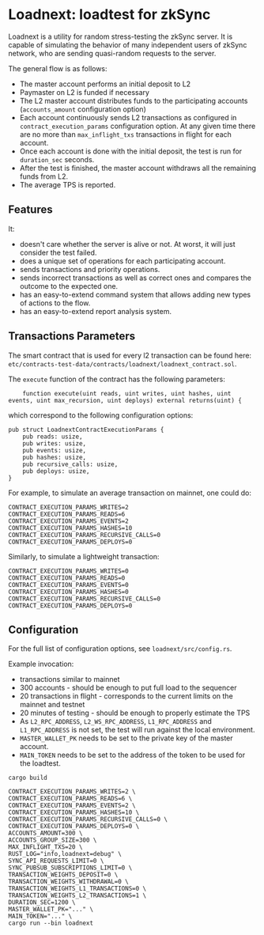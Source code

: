 # Loadnext: loadtest for zkSync

Loadnext is a utility for random stress-testing the zkSync server. It is capable of simulating the behavior of many
independent users of zkSync network, who are sending quasi-random requests to the server.

The general flow is as follows:

- The master account performs an initial deposit to L2
- Paymaster on L2 is funded if necessary
- The L2 master account distributes funds to the participating accounts (`accounts_amount` configuration option)
- Each account continuously sends L2 transactions as configured in `contract_execution_params` configuration option. At
  any given time there are no more than `max_inflight_txs` transactions in flight for each account.
- Once each account is done with the initial deposit, the test is run for `duration_sec` seconds.
- After the test is finished, the master account withdraws all the remaining funds from L2.
- The average TPS is reported.

## Features

It:

- doesn't care whether the server is alive or not. At worst, it will just consider the test failed.
- does a unique set of operations for each participating account.
- sends transactions and priority operations.
- sends incorrect transactions as well as correct ones and compares the outcome to the expected one.
- has an easy-to-extend command system that allows adding new types of actions to the flow.
- has an easy-to-extend report analysis system.

## Transactions Parameters

The smart contract that is used for every l2 transaction can be found here:
`etc/contracts-test-data/contracts/loadnext/loadnext_contract.sol`.

The `execute` function of the contract has the following parameters:

```
    function execute(uint reads, uint writes, uint hashes, uint events, uint max_recursion, uint deploys) external returns(uint) {
```

which correspond to the following configuration options:

```
pub struct LoadnextContractExecutionParams {
    pub reads: usize,
    pub writes: usize,
    pub events: usize,
    pub hashes: usize,
    pub recursive_calls: usize,
    pub deploys: usize,
}
```

For example, to simulate an average transaction on mainnet, one could do:

```
CONTRACT_EXECUTION_PARAMS_WRITES=2
CONTRACT_EXECUTION_PARAMS_READS=6
CONTRACT_EXECUTION_PARAMS_EVENTS=2
CONTRACT_EXECUTION_PARAMS_HASHES=10
CONTRACT_EXECUTION_PARAMS_RECURSIVE_CALLS=0
CONTRACT_EXECUTION_PARAMS_DEPLOYS=0
```

Similarly, to simulate a lightweight transaction:

```
CONTRACT_EXECUTION_PARAMS_WRITES=0
CONTRACT_EXECUTION_PARAMS_READS=0
CONTRACT_EXECUTION_PARAMS_EVENTS=0
CONTRACT_EXECUTION_PARAMS_HASHES=0
CONTRACT_EXECUTION_PARAMS_RECURSIVE_CALLS=0
CONTRACT_EXECUTION_PARAMS_DEPLOYS=0
```

## Configuration

For the full list of configuration options, see `loadnext/src/config.rs`.

Example invocation:

- transactions similar to mainnet
- 300 accounts - should be enough to put full load to the sequencer
- 20 transactions in flight - corresponds to the current limits on the mainnet and testnet
- 20 minutes of testing - should be enough to properly estimate the TPS
- As `L2_RPC_ADDRESS`, `L2_WS_RPC_ADDRESS`, `L1_RPC_ADDRESS` and `L1_RPC_ADDRESS` is not set, the test will run against
  the local environment.
- `MASTER_WALLET_PK` needs to be set to the private key of the master account.
- `MAIN_TOKEN` needs to be set to the address of the token to be used for the loadtest.

```
cargo build

CONTRACT_EXECUTION_PARAMS_WRITES=2 \
CONTRACT_EXECUTION_PARAMS_READS=6 \
CONTRACT_EXECUTION_PARAMS_EVENTS=2 \
CONTRACT_EXECUTION_PARAMS_HASHES=10 \
CONTRACT_EXECUTION_PARAMS_RECURSIVE_CALLS=0 \
CONTRACT_EXECUTION_PARAMS_DEPLOYS=0 \
ACCOUNTS_AMOUNT=300 \
ACCOUNTS_GROUP_SIZE=300 \
MAX_INFLIGHT_TXS=20 \
RUST_LOG="info,loadnext=debug" \
SYNC_API_REQUESTS_LIMIT=0 \
SYNC_PUBSUB_SUBSCRIPTIONS_LIMIT=0 \
TRANSACTION_WEIGHTS_DEPOSIT=0 \
TRANSACTION_WEIGHTS_WITHDRAWAL=0 \
TRANSACTION_WEIGHTS_L1_TRANSACTIONS=0 \
TRANSACTION_WEIGHTS_L2_TRANSACTIONS=1 \
DURATION_SEC=1200 \
MASTER_WALLET_PK="..." \
MAIN_TOKEN="..." \
cargo run --bin loadnext
```

